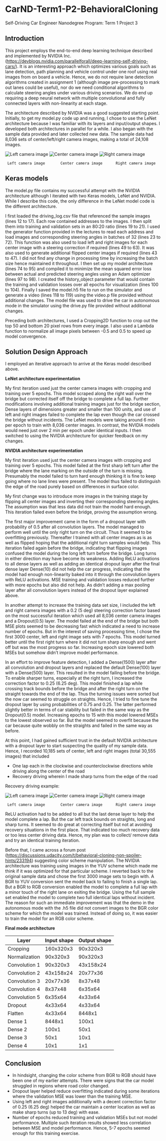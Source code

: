 # CarND-Term1-P2-BehavioralCloning
Self-Driving Car Engineer Nanodegree Program: Term 1 Project 3

## Introduction

This project employs the end-to-end deep learning technique described and implemented by NVIDIA Inc. (https://devblogs.nvidia.com/parallelforall/deep-learning-self-driving-cars/). It is an interesting approach which optimizes various goals such as lane detection, path planning and vehicle control under one roof using real images from on board a vehicle. Hence, we do not require lane detection algorithms created in assignment 1 (although image pre-processing to mark out lanes could be useful), nor do we need conditional algorithms to calculate steering angles under various driving scenarios. We do end up requiring a deep neural network with multiple convolutional and fully connected layers with non-linearity at each stage.

The architecture described by NVIDIA was a good suggested starting point. Initially, to get my model.py code up and running, I chose to use the LeNet architecture because I was familiar with its layers and input/output shapes. I developed both architectures in parallel for a while. I also began with the sample data provided and later collected new data. The sample data had 8,036 sets of center/left/right camera images, making a total of 24,108 images.

![Left camera image](/readme_images/intro_left.jpg)    ![Center camera image](/readme_images/intro_center.jpg)    ![Right camera image](/readme_images/intro_right.jpg)

     Left camera image	     Center camera image	  Right camera image

## Keras models

The model.py file contains my successful attempt with the NVIDIA architecture although I iterated with two Keras models, LeNet and NVIDIA. While I describe this code, the only difference in the LeNet model code is the different architecture.

I first loaded the driving_log.csv file that referenced the sample images (lines 12 to 17). Each row contained addresses to the images. I then split them into training and validation sets in an 80:20 ratio (lines 19 to 21). I used the generator function provided in the lectures to read each address and load images and corresponding steering angles in batches of 32 (lines 23 to 72). This function was also used to load left and right images for each center image with a steering correction if required (lines 49 to 63). It was also used to generate additional flipped center images if required (lines 43 to 47). I did not find any change in processing time by increasing the batch size hence maintained it throughout. I then set up my model architecture (lines 74 to 95) and compiled it to minimize the mean squared error loss between actual and predicted steering angles using an Adam optimizer (lines 97 to 98). I created the history_object parameter that would contain the training and validation losses over all epochs for visualization (lines 100 to 104). Finally I saved the model.h5 file to run on the simulator and generate a video (lines 118 to 119) using the video.p file provided without additional changes. The model file was used to drive the car in autonomous mode in the simulator using the drive.py file provided without additional changes.

Preceding both architectures, I used a Cropping2D function to crop out the top 50 and bottom 20 pixel rows from every image. I also used a Lambda function to normalize all image pixels between -0.5 and 0.5 to speed up model convergence.

## Solution Design Approach

I employed an iterative approach to arrive at the Keras model described above.

**LeNet architecture experimentation**

My first iteration used just the center camera images with cropping and training over 5 epochs. This model scraped along the right wall over the bridge but corrected itself off the bridge to complete a full lap. Further modifications involving additional training images just for the bridge section, Dense layers of dimensions greater and smaller than 100 units, and use of left and right images failed to complete the lap even though the car crossed the bridge without incidents. The LeNet models were taking around 6 min per epoch to train with 8,036 center images. In contrast, the NVIDIA models would need just over 2 min per epoch under identical inputs. I then switched to using the NVIDIA architecture for quicker feedback on my changes.

**NVIDIA architecture experimentation**

My first iteration used just the center camera images with cropping and training over 5 epochs. This model failed at the first sharp left turn after the bridge where the lane marking on the outside of the turn is missing. Presumably the model failed to turn hard enough thinking it is fine to keep going where no lane lines were present. The model thus failed to distinguish the edge of the road purely based on differences in surface color.

My first change was to introduce more images in the training stage by flipping all center images and inverting their corresponding steering angles. The assumption was that less data did not train the model hard enough. This iteration failed even before the bridge, proving the assumption wrong.

The first major improvement came in the form of a dropout layer with probability of 0.5 after all convolution layers. The model managed to perform well until the only right turn on the circuit. Thus it seemed to be overfitting previously. Thereafter I trained with all center images as is as well as flipped hoping that the additional right turn samples would help. This iteration failed again before the bridge, indicating that flipping images confused the model during the long left turn before the bridge. Long turns in either direction may have become its weakness. Adding ReLU activations to all dense layers as well as adding an identical dropout layer after the final dense layer Dense(10) did not help the car progress, indicating that the model had enough non-linearity baked into it through the convolution layers with ReLU activations. MSE training and validation losses reduced further with more epochs but also did not help. As didn’t adding a max pooling layer after all convolution layers instead of the dropout layer explained above.

In another attempt to increase the training data set size, I included the left and right camera images with a 0.2 (5 deg) steering correction factor based on the most successful iteration which used all 8,036 center camera images and a Dropout(0.5) layer. The model failed at the end of the bridge but both MSE plots seemed to be decreasing fast which indicated a need to increase number of epochs. But in the interest of saving processing time, I chose the first 3000 center, left and right image sets with 7 epochs. This model turned better until the first right turn where it did not turn sharp enough and went off but was the most progress so far. Increasing epoch size lowered both MSEs but somehow didn’t improve model performance.

In an effort to improve feature detection, I added a Dense(1500) layer after all convolution and dropout layers and replaced the default Dense(100) layer with a Dense(500) layer. This resulted in the model failing before the bridge. To enable sharper turns, especially at the right turn, I increased the correction factor to 0.25 (6.25 deg). This model finished a lap while crossing track bounds before the bridge and after the right turn on the straight towards the end of the lap. Thus the turning issues were sorted but the now car seemed to struggle on straights. Hence, I tried to fine tune the dropout layer by using probabilities of 0.75 and 0.25. The latter performed slightly better in terms of car stability but failed in the same way as the Dropout(0.5) model. Increasing epochs to 15 with this model lowered MSEs to the lowest observed so far. But the model seemed to overfit because the car because quite wobbly on the straights and failed in the same way as before.

At this point, I had gained sufficient trust in the default NVIDIA architecture with a dropout layer to start suspecting the quality of my sample data. Hence, I recorded 10,185 sets of center, left and right images (total 30,555 images) that included
- One lap each in the clockwise and counterclockwise directions while driving along the center of the road
- Recovery driving wherein I made sharp turns from the edge of the road

Recovery driving example:
     
![Left camera image](/readme_images/recovery_left.jpg)    ![Center camera image](/readme_images/recovery_center.jpg)    ![Right camera image](/readme_images/recovery_right.jpg)

     Left camera image	     Center camera image	  Right camera image

ReLU activation had to be added to all but the last dense layer to help the model complete a lap. But the car left track bounds on straights, long and sharp turns. It seemed to do great at correcting itself but not at avoiding recovery situations in the first place. That indicated too much recovery data or too less center driving data. Hence, my plan was to collect/ remove data and try an identical training iteration.

Before that, I came across a forum post (https://discussions.udacity.com/t/behavioral-cloning-non-spoiler-hints/233194) suggesting color scheme manipulation. The NVIDIA architecture was training using images in the YUV scheme which made me think if it was optimized for that particular scheme. I reverted back to the original sample data and chose the first 3000 image sets to begin with. A BGR to YUV conversion sent the model back to failing to finish a single lap. But a BGR to RGB conversion enabled the model to complete a full lap with a minor touch of the right lane on exiting the bridge. Using the full sample set enabled the model to complete two full identical laps without incident. The reason for such an immediate improvement was that the demo in the autonomous mode with the .h5 file did not convert images to the BGR color scheme for which the model was trained. Instead of doing so, it was easier to train the model for an RGB color scheme.

**Final mode architecture**

Layer |	Input shape |	Output shape
----- | ----------- | ------------
Cropping | 160x320x3 |90x320x3
Normalization | 90x320x3 | 90x320x3
Convolution 1 | 90x320x3 | 43x158x24
Convolution 2 | 43x158x24 | 20x77x36
Convolution 3 | 20x77x36 | 8x37x48
Convolution 4 | 8x37x48 | 6x35x64
Convolution 5 | 6x35x64 | 4x33x64
Dropout | 4x33x64 | 4x33x64
Flatten | 4x33x64 | 8448x1
Dense 1 | 8448x1 | 100x1
Dense 2 | 100x1 | 50x1
Dense 3 | 50x1 | 10x1
Dense 4 | 10x1 | 1x1

## Conclusion

- In hindsight, changing the color scheme from BGR to RGB should have been one of my earlier attempts. There were signs that the car model struggled in regions where road color changed.
- Dropout layer helped reduce overfitting indicated during some iterations where the validation MSE was lower than the training MSE.
- Using left and right images additionally with a decent correction factor of 0.25 (6.25 deg) helped the car maintain a center location as well as make sharp turns (up to 13 deg) with ease.
- Number of epochs reduced training and validation MSEs but not model performance. Multiple such iteration results showed less correlation between MSE and model performance. Hence, 5-7 epochs seemed enough for this training exercise.
